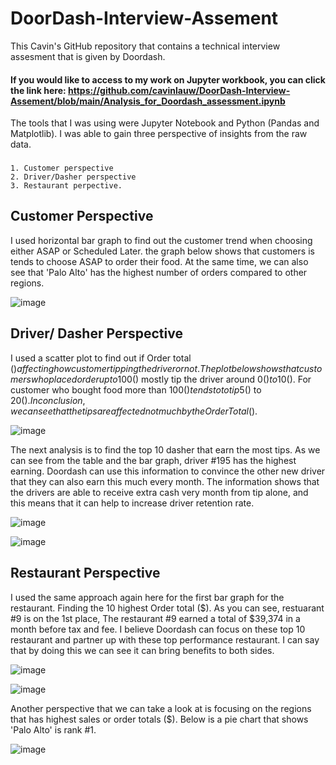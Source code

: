 # DoorDash-Interview-Assement
This Cavin's GitHub repository that contains a technical interview assesment that is given by Doordash. 

#### If you would like to access to my work on Jupyter workbook, you can click the link here: https://github.com/cavinlauw/DoorDash-Interview-Assement/blob/main/Analysis_for_Doordash_assessment.ipynb


The tools that I was using were Jupyter Notebook and Python (Pandas and Matplotlib). I was able to gain three perspective of insights from the raw data.
 ### 
    1. Customer perspective
    2. Driver/Dasher perspective
    3. Restaurant perpective.

## Customer Perspective

I used horizontal bar graph to find out the customer trend when choosing either ASAP or Scheduled Later. the graph below shows that customers is tends to choose ASAP to order their food. At the same time, we can also see that 'Palo Alto' has the highest number of orders compared to other regions.

![image](https://user-images.githubusercontent.com/117507435/200166754-3e05cc23-1b26-411e-b524-ca7b60a72bfb.png)


## Driver/ Dasher Perspective
 I used a scatter plot to find out if Order total ($) affecting how customer tipping the driver or not.
 The plot below shows that customers who placed order up to 100($) mostly tip the driver around 0($) to 10($). For customer who bought food more than 100($) tends to to tip 5($) to 20($). In conclusion, we can see that the tips are affected not much by the Order Total ($).
 
 ![image](https://user-images.githubusercontent.com/117507435/200164789-8d18e68a-9205-4190-81bc-02d97c1cfdf3.png)
 
 The next analysis is to find the top 10 dasher that earn the most tips. As we can see from the table and the bar graph, driver #195 has the highest earning. Doordash can use this information to convince the other new driver that they can also earn this much every month. The information shows that the drivers are able to receive extra cash very month from tip alone, and this means that it can help to increase driver retention rate.
 
 ![image](https://user-images.githubusercontent.com/117507435/200165565-2d1c86bd-ba6d-4525-8a21-d32d48dbce4c.png)
 
 ![image](https://user-images.githubusercontent.com/117507435/200166051-c5939552-ea5b-466e-b6f1-652b8e5864a9.png)

## Restaurant Perspective
I used the same approach again here for the first bar graph for the restaurant. Finding the 10 highest Order total ($).
As you can see, restuarant #9 is on the 1st place, The restaurant #9 earned a total of $39,374 in a month before tax and fee.
I believe Doordash can focus on these top 10 restaurant and partner up with these top performance restaurant. I can say that by doing this we can see it can bring benefits to both sides.

![image](https://user-images.githubusercontent.com/117507435/200166728-17ec2d0b-124f-4518-87ba-3477f7dc84fd.png)

![image](https://user-images.githubusercontent.com/117507435/200166737-f6bb5c5f-4a2d-44f9-a50f-3a7a80a93bec.png)

Another perspective that we can take a look at is focusing on the regions that has highest sales or order totals ($). Below is a pie chart that shows 'Palo Alto' is rank #1.

![image](https://user-images.githubusercontent.com/117507435/200166745-7213b231-1d13-4ac7-a8f1-338315f5dbb3.png)

##
